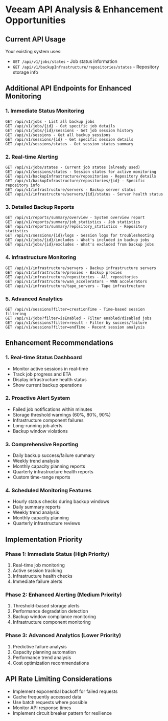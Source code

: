# Veeam API Analysis & Enhancement Opportunities

## Current API Usage
Your existing system uses:
- `GET /api/v1/jobs/states` - Job status information
- `GET /api/v1/backupInfrastructure/repositories/states` - Repository storage info

## Additional API Endpoints for Enhanced Monitoring

### 1. Immediate Status Monitoring
```
GET /api/v1/jobs - List all backup jobs
GET /api/v1/jobs/{id} - Get specific job details
GET /api/v1/jobs/{id}/sessions - Get job session history
GET /api/v1/sessions - Get all backup sessions
GET /api/v1/sessions/{id} - Get specific session details
GET /api/v1/sessions/states - Get session states summary
```

### 2. Real-time Alerting
```
GET /api/v1/jobs/states - Current job states (already used)
GET /api/v1/sessions/states - Session states for active monitoring
GET /api/v1/backupInfrastructure/repositories - Repository details
GET /api/v1/backupInfrastructure/repositories/{id} - Specific repository info
GET /api/v1/infrastructure/servers - Backup server status
GET /api/v1/infrastructure/servers/{id}/status - Server health status
```

### 3. Detailed Backup Reports
```
GET /api/v1/reports/summary/overview - System overview report
GET /api/v1/reports/summary/job_statistics - Job statistics
GET /api/v1/reports/summary/repository_statistics - Repository statistics
GET /api/v1/sessions/{id}/logs - Session logs for troubleshooting
GET /api/v1/jobs/{id}/includes - What's included in backup jobs
GET /api/v1/jobs/{id}/excludes - What's excluded from backup jobs
```

### 4. Infrastructure Monitoring
```
GET /api/v1/infrastructure/servers - Backup infrastructure servers
GET /api/v1/infrastructure/proxies - Backup proxies
GET /api/v1/infrastructure/repositories - All repositories
GET /api/v1/infrastructure/wan_accelerators - WAN accelerators
GET /api/v1/infrastructure/tape_servers - Tape infrastructure
```

### 5. Advanced Analytics
```
GET /api/v1/sessions?filter=creationTime - Time-based session filtering
GET /api/v1/jobs?filter=isEnabled - Filter enabled/disabled jobs
GET /api/v1/sessions?filter=result - Filter by success/failure
GET /api/v1/sessions?filter=endTime - Recent session analysis
```

## Enhancement Recommendations

### 1. Real-time Status Dashboard
- Monitor active sessions in real-time
- Track job progress and ETA
- Display infrastructure health status
- Show current backup operations

### 2. Proactive Alert System
- Failed job notifications within minutes
- Storage threshold warnings (60%, 80%, 90%)
- Infrastructure component failures
- Long-running job alerts
- Backup window violations

### 3. Comprehensive Reporting
- Daily backup success/failure summary
- Weekly trend analysis
- Monthly capacity planning reports
- Quarterly infrastructure health reports
- Custom time-range reports

### 4. Scheduled Monitoring Features
- Hourly status checks during backup windows
- Daily summary reports
- Weekly trend analysis
- Monthly capacity planning
- Quarterly infrastructure reviews

## Implementation Priority

### Phase 1: Immediate Status (High Priority)
1. Real-time job monitoring
2. Active session tracking
3. Infrastructure health checks
4. Immediate failure alerts

### Phase 2: Enhanced Alerting (Medium Priority)
1. Threshold-based storage alerts
2. Performance degradation detection
3. Backup window compliance monitoring
4. Infrastructure component monitoring

### Phase 3: Advanced Analytics (Lower Priority)
1. Predictive failure analysis
2. Capacity planning automation
3. Performance trend analysis
4. Cost optimization recommendations

## API Rate Limiting Considerations
- Implement exponential backoff for failed requests
- Cache frequently accessed data
- Use batch requests where possible
- Monitor API response times
- Implement circuit breaker pattern for resilience